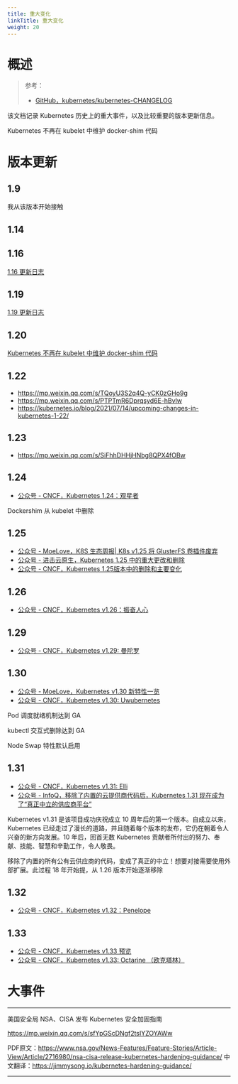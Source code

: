 ```yaml
---
title: 重大变化
linkTitle: 重大变化
weight: 20
---
```


# 概述

> 参考：
> 
> - [GitHub，kubernetes/kubernetes-CHANGELOG](https://github.com/kubernetes/kubernetes/tree/master/CHANGELOG)

该文档记录 Kubernetes 历史上的重大事件，以及比较重要的版本更新信息。

Kubernetes 不再在 kubelet 中维护 docker-shim 代码

# 版本更新

## 1.9

我从该版本开始接触

## 1.14


## 1.16

[1.16 更新日志](https://github.com/kubernetes/kubernetes/blob/master/CHANGELOG/CHANGELOG-1.16.md)

## 1.19

[1.19 更新日志](https://github.com/kubernetes/kubernetes/blob/master/CHANGELOG/CHANGELOG-1.19.md)

## 1.20

[Kubernetes 不再在 kubelet 中维护 docker-shim 代码](https://kubernetes.io/blog/2020/12/02/dont-panic-kubernetes-and-docker/)

## 1.22

- https://mp.weixin.qq.com/s/TQoyU3S2q4Q-yCK0zGHo9g
- https://mp.weixin.qq.com/s/PTPTmR6Dprqsyd6E-hBvlw
- https://kubernetes.io/blog/2021/07/14/upcoming-changes-in-kubernetes-1-22/

## 1.23

- https://mp.weixin.qq.com/s/SiFhhDHHjHNbg8QPX4fOBw

## 1.24

- [公众号 - CNCF，Kubernetes 1.24：观星者](https://mp.weixin.qq.com/s/Nd9UFyqRKS6qpUJGF9nAYg)

Dockershim 从 kubelet 中删除

## 1.25

- [公众号 - MoeLove，K8S 生态周报| K8s v1.25 将 GlusterFS 卷插件废弃](https://mp.weixin.qq.com/s/6nhv2zQIAOAfUJ661YmDsQ)
- [公众号 - 进击云原生，Kubernetes 1.25 中的重大更改和删除](https://mp.weixin.qq.com/s/6yrd1Dtf0wA0Ixu-Fr4MNQ)
- [公众号 - CNCF，Kubernetes 1.25版本中的删除和主要变化](https://mp.weixin.qq.com/s/Rn0A8SzLJvPJbwAIhHuRbQ)

## 1.26

- [公众号 - CNCF，Kubernetes v1.26：振奋人心](https://mp.weixin.qq.com/s/P-pJ8Fl-GxZwz76GdxGbuA)

## 1.29

- [公众号 - CNCF，Kubernetes v1.29: 曼陀罗](https://mp.weixin.qq.com/s/Oyf7h1BOfnKPHBg41C4RZg)

## 1.30

- [公众号 - MoeLove，Kubernetes v1.30 新特性一览](https://mp.weixin.qq.com/s/xzvrT9hHEsuKoau4xMkzHw)
- [公众号 - CNCF，Kubernetes v1.30: Uwubernetes](https://mp.weixin.qq.com/s/IvNMoGNULhb7oIxTyuBUWg)

Pod 调度就绪机制达到 GA

kubectl 交互式删除达到 GA

Node Swap 特性默认启用

## 1.31

- [公众号 - CNCF，Kubernetes v1.31: Elli](https://mp.weixin.qq.com/s/vmuBM3M6AgfJ9gQ3O89YRA)
- [公众号 - InfoQ，移除了内置的云提供商代码后，Kubernetes 1.31 现在成为了“真正中立的供应商平台”](https://mp.weixin.qq.com/s/N3hqDbAnzK8kPOhxRLGRlg)

Kubernetes v1.31 是该项目成功庆祝成立 10 周年后的第一个版本。自成立以来，Kubernetes 已经走过了漫长的道路，并且随着每个版本的发布，它仍在朝着令人兴奋的新方向发展。10 年后，回首无数 Kubernetes 贡献者所付出的努力、奉献、技能、智慧和辛勤工作，令人敬畏。

移除了内置的所有公有云供应商的代码，变成了真正的中立！想要对接需要使用外部扩展。此过程 18 年开始提，从 1.26 版本开始逐渐移除

## 1.32

- [公众号 - CNCF，Kubernetes v1.32：Penelope](https://mp.weixin.qq.com/s/oLWVRg_q0waFQjed0qsK3Q)

## 1.33

- [公众号 - CNCF，Kubernetes v1.33 预览](https://mp.weixin.qq.com/s/sGe5eYS8PTSbyMDJ1IBIyg)
- [公众号 - CNCF，Kubernetes v1.33: Octarine （欧克塔林）](https://mp.weixin.qq.com/s/UO1Nnz1Hi2qxhQWl9tLTdA)

# 大事件

---

美国安全局 NSA、CISA 发布 Kubernetes 安全加固指南

<https://mp.weixin.qq.com/s/sfYpGScDNgf2tsIYZOYAWw>

PDF原文：<https://www.nsa.gov/News-Features/Feature-Stories/Article-View/Article/2716980/nsa-cisa-release-kubernetes-hardening-guidance/>
中文翻译：<https://jimmysong.io/kubernetes-hardening-guidance/>

---

